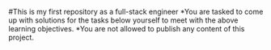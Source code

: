 #This is my first repository as a full-stack engineer
*You are tasked to come up with solutions for the tasks below yourself to meet with the above learning objectives.
*You are not allowed to publish any content of this project.
